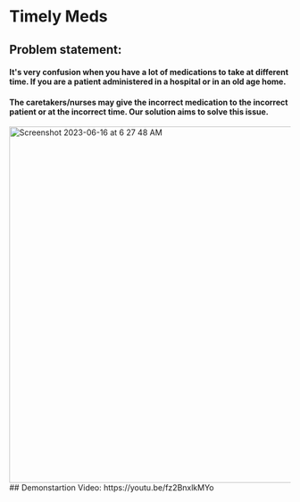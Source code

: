 # Timely Meds

## Problem statement:
#### It's very confusion when you have a lot of medications to take at different time. If you are a patient administered in a hospital or in an old age home. 

#### The caretakers/nurses may give the incorrect medication to the incorrect patient or at the incorrect time. Our solution aims to solve this issue.

<img width="637" alt="Screenshot 2023-06-16 at 6 27 48 AM" src="https://github.com/chirumer/rvce-hardware/assets/75577562/01a6e290-0058-4035-9f98-26b7f6fc7e68">
## Demonstartion Video:
https://youtu.be/fz2BnxlkMYo
